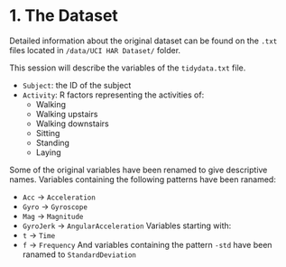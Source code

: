 # 1. The Dataset
Detailed information about the original dataset can be found on the `.txt` files located in `/data/UCI HAR Dataset/` folder. 

This session will describe the variables of the `tidydata.txt` file.

* `Subject`: the ID of the subject
* `Activity`: R factors representing the activities of:
  * Walking
  * Walking upstairs
  * Walking downstairs
  * Sitting
  * Standing
  * Laying
 
Some of the original variables have been renamed to give descriptive names.
Variables containing the following patterns have been ranamed:
* `Acc` -> `Acceleration`
* `Gyro` -> `Gyroscope`
* `Mag` -> `Magnitude`
* `GyroJerk` -> `AngularAcceleration`
Variables starting with:
* `t` -> `Time`
* `f` -> `Frequency`
And variables containing the pattern `-std` have been ranamed to `StandardDeviation`